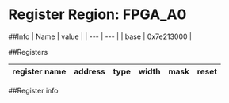# Register Region: FPGA_A0


##Info
| Name | value |
| --- | --- |
| base | 0x7e213000 |

##Registers

| register name | address | type | width | mask | reset |
| --- | --- | --- | --- | --- | --- |

##Register info

